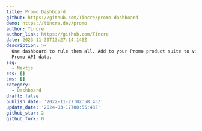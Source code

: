 ```yaml
---
title: Promo Dashboard
github: https://github.com/Tincre/promo-dashboard
demo: https://tincre.dev/promo
author: Tincre
author_link: https://github.com/Tincre
date: 2023-11-30T13:27:14.146Z
description: >-
  One dashboard to rule them all. Add to your Promo product suite to visualize
  Promo API data.
ssg:
  - Nextjs
css: []
cms: []
category:
  - Dashboard
draft: false
publish_date: '2022-11-27T02:58:43Z'
update_date: '2024-03-17T00:55:43Z'
github_star: 2
github_fork: 0
---
```

